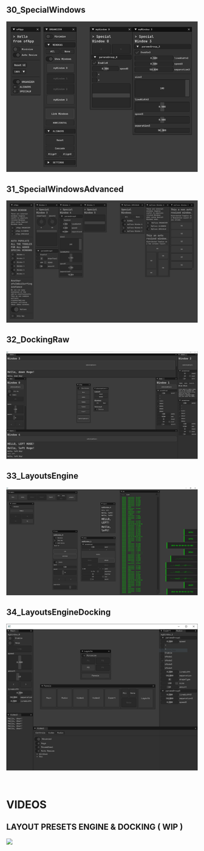 ## 30_SpecialWindows
![](30_SpecialWindows/Capture.PNG)  

## 31_SpecialWindowsAdvanced
![](31_SpecialWindowsAdvanced/Capture.PNG)  

## 32_DockingRaw
![](32_DockingRaw/Capture.PNG)  

## 33_LayoutsEngine
![](33_LayoutsEngine/Capture.PNG)  

## 34_LayoutsEngineDocking
![](34_LayoutsEngineDocking/Capture.PNG)  

<br>

# VIDEOS

<h2>LAYOUT PRESETS ENGINE & DOCKING ( WIP )</h2>

![](https://github.com/moebiussurfing/ofxSurfingImGuiExtra/blob/master/readme_media/gif/3_0_Layout_Docking2.gif)  
